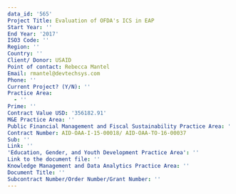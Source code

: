 ```yaml
---
data_id: '565'
Project Title: Evaluation of OFDA's ICS in EAP
Start Year: ''
End Year: '2017'
ISO3 Code: ''
Region: ''
Country: ''
Client/ Donor: USAID
Point of contact: Rebecca Mantel
Email: rmantel@devtechsys.com
Phone: ''
Current Project? (Y/N): ''
Practice Area:
  - ''
Prime: ''
Contract Value USD: '356182.91'
M&E Practice Area: ''
Public Financial Management and Fiscal Sustainability Practice Area: ''
Contract Number: AID-OAA-I-15-00018/ AID-OAA-TO-16-00037
Sub: ''
Link: ''
'Education, Gender, and Youth Development Practice Area': ''
Link to the document file: ''
Knowledge Management and Data Analytics Practice Area: ''
Document Title: ''
Subcontract Number/Order Number/Grant Number: ''
---
```


